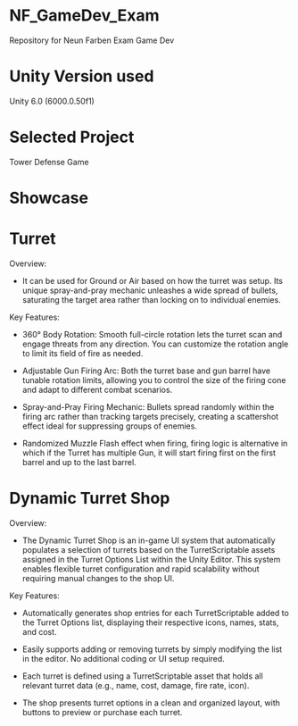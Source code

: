 # NF_GameDev_Exam
Repository for Neun Farben Exam Game Dev

# Unity Version used
Unity 6.0 (6000.0.50f1)

# Selected Project
Tower Defense Game

# Showcase
# Turret

Overview:

- It can be used for Ground or Air based on how the turret was setup. Its unique spray-and-pray mechanic unleashes a wide spread of bullets, saturating the target area rather than locking on to individual enemies.
      
Key Features:

- 360° Body Rotation: Smooth full-circle rotation lets the turret scan and engage threats from any direction. You can customize the rotation angle to limit its field of fire as needed.
      
- Adjustable Gun Firing Arc: Both the turret base and gun barrel have tunable rotation limits, allowing you to control the size of the firing cone and adapt to different combat scenarios.
      
- Spray-and-Pray Firing Mechanic: Bullets spread randomly within the firing arc rather than tracking targets precisely, creating a scattershot effect ideal for suppressing groups of enemies.

- Randomized Muzzle Flash effect when firing, firing logic is alternative in which if the Turret has multiple Gun, it will start firing first on the first barrel and up to the last barrel.

# Dynamic Turret Shop

Overview:
- The Dynamic Turret Shop is an in-game UI system that automatically populates a selection of turrets based on the TurretScriptable assets assigned in the Turret Options List within the Unity Editor. This system enables flexible turret configuration and rapid scalability without requiring manual changes to the shop UI.

Key Features:

- Automatically generates shop entries for each TurretScriptable added to the Turret Options list, displaying their respective icons, names, stats, and cost.

- Easily supports adding or removing turrets by simply modifying the list in the editor. No additional coding or UI setup required.

- Each turret is defined using a TurretScriptable asset that holds all relevant turret data (e.g., name, cost, damage, fire rate, icon).

- The shop presents turret options in a clean and organized layout, with buttons to preview or purchase each turret.
